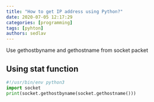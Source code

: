 ```yaml
---
title: "How to get IP address using Python?"
date: 2020-07-05 12:17:29
categories: [programming]
tags: [pyhton]
authors: sedlav
---
```


Use gethostbyname and gethostname from socket packet

## Using stat function

```python
#!/usr/bin/env python3
import socket
print(socket.gethostbyname(socket.gethostname()))
```
